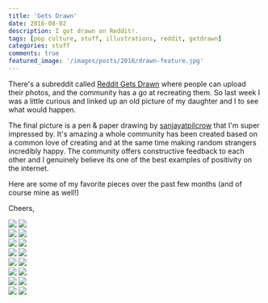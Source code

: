 ```yaml
---
title: 'Gets Drawn'
date: 2016-08-02
description: I got drawn on Reddit!.
tags: [pop culture, stuff, illustrations, reddit, getdrawn]
categories: stuff
comments: true
featured_image: '/images/posts/2016/drawn-feature.jpg'
---
```


There's a subreddit called [Reddit Gets Drawn](https://www.reddit.com/r/redditgetsdrawn/) where people can upload their photos, and the community has a go at recreating them. So last week I was a little curious and linked up an old picture of my daughter and I to see what would happen. 

The final picture is a pen & paper drawing by [sanjayatpilcrow](https://www.reddit.com/user/sanjayatpilcrow) that I'm super impressed by. It's amazing a whole community has been created based on a common love of creating and at the same time making random strangers incredibly happy. The community offers constructive feedback to each other and I genuinely believe its one of the best examples of positivity on the internet.

Here are some of my favorite pieces over the past few months (and of course mine as well!)

Cheers,

<div class="gallery" data-columns="2">
	<img src="/images/posts/2016/drawn-1a.jpg">
	<img src="/images/posts/2016/drawn-1b.jpg">
</div>

<div class="gallery" data-columns="2">
	<img src="/images/posts/2016/drawn-2a.jpg">
	<img src="/images/posts/2016/drawn-2b.jpg">
</div>

<div class="gallery" data-columns="2">
	<img src="/images/posts/2016/drawn-3a.jpg">
	<img src="/images/posts/2016/drawn-3b.jpg">
</div>

<div class="gallery" data-columns="2">
	<img src="/images/posts/2016/drawn-4a.jpg">
	<img src="/images/posts/2016/drawn-4b.jpg">
</div>

<div class="gallery" data-columns="2">
	<img src="/images/posts/2016/drawn-5a.jpg">
	<img src="/images/posts/2016/drawn-5b.jpg">
</div>

<div class="gallery" data-columns="2">
	<img src="/images/posts/2016/drawn-6a.jpg">
	<img src="/images/posts/2016/drawn-6b.jpg">
</div>

<div class="gallery" data-columns="2">
	<img src="/images/posts/2016/drawn-7a.jpg">
	<img src="/images/posts/2016/drawn-7b.jpg">
</div>

<div class="gallery" data-columns="2">
	<img src="/images/posts/2016/drawn-8a.jpg">
	<img src="/images/posts/2016/drawn-8b.jpg">
</div>
